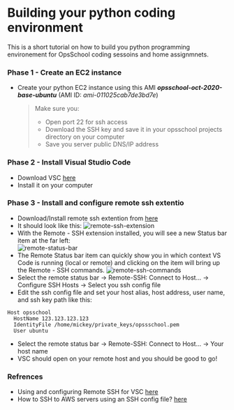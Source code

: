 # Building your python coding environment 

This is a short tutorial on how to build you python programming environement for OpsSchool coding sessoins and home assignmnets. 

### Phase 1 - Create an EC2 instance
- Create your python EC2 instance using this AMI **_opsschool-oct-2020-base-ubuntu_** (AMI ID: *ami-011025cab7de3bd7e*)
    > Make sure you:
    >  - Open port 22 for ssh access
    >  - Download the SSH key and save it in your opsschool projects directory on your computer
    >  - Save you server public DNS/IP address

### Phase 2 - Install Visual Studio Code 
- Download VSC [here](https://code.visualstudio.com/Download)
- Install it on your computer

### Phase 3 - Install and configure remote ssh extentio
- Download/Install remote ssh extention from [here](vscode:extension/ms-vscode-remote.remote-ssh)
- It should look like this: 
  ![](https://code.visualstudio.com/assets/docs/remote/ssh-tutorial/remote-ssh-extension.png "remote-ssh-extension")
- With the Remote - SSH extension installed, you will see a new Status bar item at the far left:  
![](https://code.visualstudio.com/assets/docs/remote/ssh-tutorial/remote-status-bar.png "remote-status-bar")
- The Remote Status bar item can quickly show you in which context VS Code is running (local or remote) and clicking on the item will bring up the Remote - SSH commands.
  ![](https://code.visualstudio.com/assets/docs/remote/ssh-tutorial/remote-ssh-commands.png "remote-ssh-commands")
- Select the remote status bar -> Remote-SSH: Connect to Host... -> Configure SSH Hosts -> Select you ssh config file
- Edit the ssh config file and set your host alias, host address, user name, and ssh key path like this:
```
Host opsschool
  HostName 123.123.123.123
  IdentityFile /home/mickey/private_keys/opssschool.pem
  User ubuntu
```
- Select the remote status bar -> Remote-SSH: Connect to Host... -> Your host name
- VSC should open on your remote host and you should be good to go! 

### Refrences
- Using and configuring Remote SSH for VSC [here](https://code.visualstudio.com/docs/remote/ssh-tutorial)
- How to SSH to AWS servers using an SSH config file? [here](https://codingfundas.com/ssh-to-aws-servers-using-an-ssh-config-file/index.html)
 
